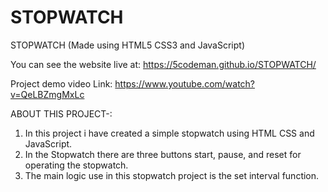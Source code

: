# STOPWATCH

STOPWATCH (Made using HTML5 CSS3 and JavaScript)

You can see the website live at: https://5codeman.github.io/STOPWATCH/

Project demo video Link: https://www.youtube.com/watch?v=QeLBZmgMxLc

ABOUT THIS PROJECT-:

  1. In this project i have created a simple stopwatch using HTML CSS and JavaScript.
  2. In the Stopwatch there are three buttons start, pause, and reset for operating the stopwatch.
  3. The main logic use in this stopwatch project is the set interval function.
